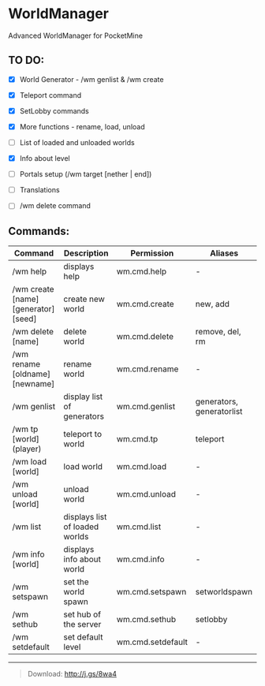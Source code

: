 # WorldManager

Advanced WorldManager for PocketMine



## TO DO:

- [x] World Generator - /wm genlist & /wm create
- [x] Teleport command
- [x] SetLobby commands
- [x] More functions - rename, load, unload
- [ ] List of loaded and unloaded worlds
- [x] Info about level
- [ ] Portals setup (/wm target [nether | end])
- [ ] Translations
- [ ] /wm delete command


## Commands:

| Command | Description | Permission | Aliases |
| ------- | ----------- | ---------- | ------- |
| /wm help | displays help | wm.cmd.help | - |
| /wm create [name] [generator] [seed] | create new world | wm.cmd.create | new, add |
| /wm delete [name] | delete world | wm.cmd.delete | remove, del, rm |
| /wm rename [oldname] [newname] | rename world | wm.cmd.rename | - |
| /wm genlist | display list of generators | wm.cmd.genlist | generators, generatorlist |
| /wm tp [world] (player) | teleport to world | wm.cmd.tp | teleport |
| /wm load [world] | load world | wm.cmd.load | - |
| /wm unload [world] | unload world | wm.cmd.unload | - |
| /wm list | displays list of loaded worlds | wm.cmd.list | - |
| /wm info [world] | displays info about world | wm.cmd.info | - |
| /wm setspawn | set the world spawn | wm.cmd.setspawn | setworldspawn |
| /wm sethub | set hub of the server | wm.cmd.sethub | setlobby |
| /wm setdefault | set default level | wm.cmd.setdefault | - |
---


> Download: http://j.gs/8wa4
